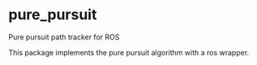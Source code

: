 # pure_pursuit
Pure pursuit path tracker for ROS

This package implements the pure pursuit algorithm with a ros wrapper.
